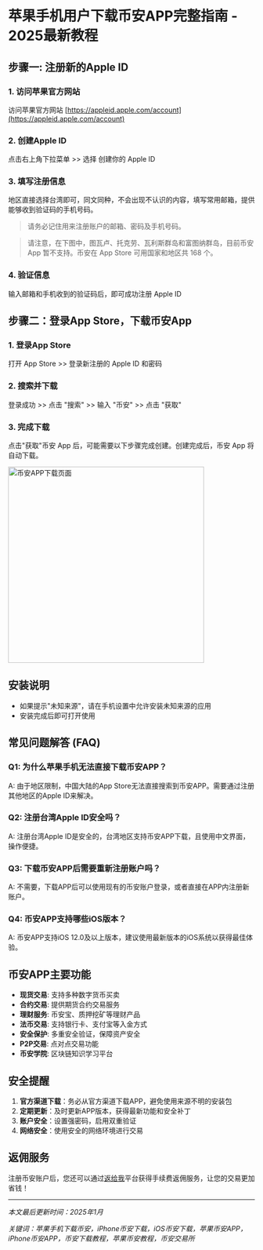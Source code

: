 # 苹果手机用户下载币安APP完整指南 - 2025最新教程

## 步骤一: 注册新的Apple ID

### 1. 访问苹果官方网站

访问苹果官方网站 [https://appleid.apple.com/account](https://appleid.apple.com/account)

### 2. 创建Apple ID

点击右上角下拉菜单 >> 选择 创建你的 Apple ID

### 3. 填写注册信息

地区直接选择台湾即可，同文同种，不会出现不认识的内容，填写常用邮箱，提供能够收到验证码的手机号码。

> 请务必记住用来注册账户的邮箱、密码及手机号码。

> 请注意，在下图中，图瓦卢、托克劳、瓦利斯群岛和富图纳群岛，目前币安 App 暂不支持。币安在 App Store 可用国家和地区共 168 个。

### 4. 验证信息

输入邮箱和手机收到的验证码后，即可成功注册 Apple ID

## 步骤二：登录App Store，下载币安App

### 1. 登录App Store

打开 App Store >> 登录新注册的 Apple ID 和密码

### 2. 搜索并下载

登录成功 >> 点击 "搜索" >> 输入 "币安" >> 点击 "获取"

### 3. 完成下载

点击"获取"币安 App 后，可能需要以下步骤完成创建。创建完成后，币安 App 将自动下载。

<img src="https://rebateto.me/rails/active_storage/representations/redirect/eyJfcmFpbHMiOnsiZGF0YSI6MTk1LCJwdXIiOiJibG9iX2lkIn19--a1b16922af809b1f84e20fde6e33b1c67e6f2ccc/eyJfcmFpbHMiOnsiZGF0YSI6eyJmb3JtYXQiOiJwbmciLCJyZXNpemVfdG9fbGltaXQiOls4MDAsNjAwXX0sInB1ciI6InZhcmlhdGlvbiJ9fQ==--5a14ad9bb8fab1b8f3173c69be3e744fa4b46c6d/9.png" alt="币安APP下载页面" width="400" />

## 安装说明

- 如果提示"未知来源"，请在手机设置中允许安装未知来源的应用
- 安装完成后即可打开使用

## 常见问题解答 (FAQ)

### Q1: 为什么苹果手机无法直接下载币安APP？

A: 由于地区限制，中国大陆的App Store无法直接搜索到币安APP。需要通过注册其他地区的Apple ID来解决。

### Q2: 注册台湾Apple ID安全吗？

A: 注册台湾Apple ID是安全的，台湾地区支持币安APP下载，且使用中文界面，操作便捷。

### Q3: 下载币安APP后需要重新注册账户吗？

A: 不需要，下载APP后可以使用现有的币安账户登录，或者直接在APP内注册新账户。

### Q4: 币安APP支持哪些iOS版本？

A: 币安APP支持iOS 12.0及以上版本，建议使用最新版本的iOS系统以获得最佳体验。

## 币安APP主要功能

- **现货交易**: 支持多种数字货币买卖
- **合约交易**: 提供期货合约交易服务
- **理财服务**: 币安宝、质押挖矿等理财产品
- **法币交易**: 支持银行卡、支付宝等入金方式
- **安全保护**: 多重安全验证，保障资产安全
- **P2P交易**: 点对点交易功能
- **币安学院**: 区块链知识学习平台

## 安全提醒

1. **官方渠道下载**：务必从官方渠道下载APP，避免使用来源不明的安装包
2. **定期更新**：及时更新APP版本，获得最新功能和安全补丁
3. **账户安全**：设置强密码，启用双重验证
4. **网络安全**：使用安全的网络环境进行交易

## 返佣服务

注册币安账户后，您还可以通过[返给我](https://rebateto.me)平台获得手续费返佣服务，让您的交易更加省钱！

---

*本文最后更新时间：2025年1月*

*关键词：苹果手机下载币安，iPhone币安下载，iOS币安下载，苹果币安APP，iPhone币安APP，币安下载教程，苹果币安教程，币安交易所*
